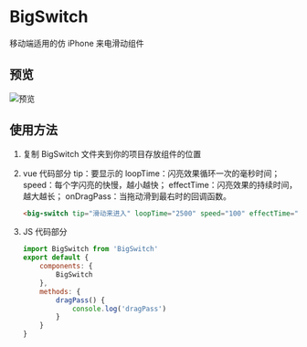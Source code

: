 # BigSwitch

移动端适用的仿 iPhone 来电滑动组件

## 预览

![预览](/static/images/BigSwitch_example.gif '预览')

## 使用方法

1. 复制 BigSwitch 文件夹到你的项目存放组件的位置

2. vue 代码部分
   tip：要显示的
   loopTime：闪亮效果循环一次的毫秒时间；
   speed：每个字闪亮的快慢，越小越快；
   effectTime：闪亮效果的持续时间，越大越长；
   onDragPass：当拖动滑到最右时的回调函数。

    ```html
    <big-switch tip="滑动来进入" loopTime="2500" speed="100" effectTime="800" :onDragPass="dragPass"></big-switch>
    ```

3. JS 代码部分

    ```javascript
    import BigSwitch from 'BigSwitch'
    export default {
        components: {
            BigSwitch
        },
        methods: {
            dragPass() {
                console.log('dragPass')
            }
        }
    }
    ```
